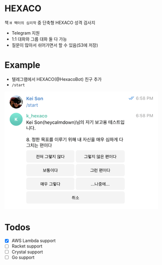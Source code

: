 # HEXACO



책 `H 팩터의 심리학` 중 단축형 HEXACO 성격 검사지 

* Telegram 지원
* 1:1 대화와 그룹 대화 둘 다 가능
* 질문이 많아서 쉬어가면서 할 수 있음(S3에 저장)

# Example

* 텔레그램에서 HEXACO(@HexacoBot) 친구 추가
* `/start`

![telegram-bot](./images/telegram.png)

# Todos

* [x] AWS Lambda support
* [ ] Racket support
* [ ] Crystal support
* [ ] Go support
